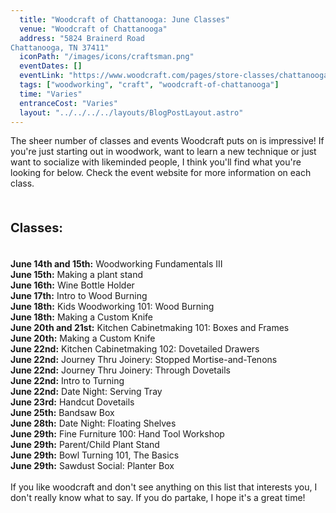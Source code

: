```yaml
---
  title: "Woodcraft of Chattanooga: June Classes"
  venue: "Woodcraft of Chattanooga"
  address: "5824 Brainerd Road
Chattanooga, TN 37411"
  iconPath: "/images/icons/craftsman.png"
  eventDates: []
  eventLink: "https://www.woodcraft.com/pages/store-classes/chattanooga"
  tags: ["woodworking", "craft", "woodcraft-of-chattanooga"]
  time: "Varies"
  entranceCost: "Varies"
  layout: "../../../../layouts/BlogPostLayout.astro"
---
```


The sheer number of classes and events Woodcraft puts on is impressive! If you're just starting out in woodwork, want to learn a new technique or just want to socialize with likeminded people, I think you'll find what you're looking for below. Check the event website for more information on each class.

<br>
<b><p style="font-size: 20px;"> Classes:</p></b>
<br>
<b class="2024-06-14 2024-06-15">June 14th and 15th:</b> Woodworking Fundamentals III
<br>
<b class="2024-06-15">June 15th:</b> Making a plant stand
<br>
<b class="2024-06-16">June 16th:</b> Wine Bottle Holder
<br>
<b class="2024-06-17">June 17th:</b> Intro to Wood Burning
<br>
<b class="2024-06-18">June 18th:</b> Kids Woodworking 101: Wood Burning
<br>
<b class="2024-06-18">June 18th:</b> Making a Custom Knife
<br>
<b class="2024-06-20 2024-06-21">June 20th and 21st:</b> Kitchen Cabinetmaking 101: Boxes and Frames
<br>
<b class="2024-06-20">June 20th:</b> Making a Custom Knife
<br>
<b class="2024-06-22">June 22nd:</b> Kitchen Cabinetmaking 102: Dovetailed Drawers
<br>
<b class="2024-06-22">June 22nd:</b> Journey Thru Joinery: Stopped Mortise-and-Tenons
<br>
<b class="2024-06-22">June 22nd:</b> Journey Thru Joinery: Through Dovetails
<br>
<b class="2024-06-22">June 22nd:</b> Intro to Turning
<br>
<b class="2024-06-22">June 22nd:</b> Date Night: Serving Tray
<br>
<b class="2024-06-23">June 23rd:</b> Handcut Dovetails
<br>
<b class="2024-06-25">June 25th:</b> Bandsaw Box
<br>
<b class="2024-06-28">June 28th:</b> Date Night: Floating Shelves
<br>
<b class="2024-06-29">June 29th:</b> Fine Furniture 100: Hand Tool Workshop
<br>
<b class="2024-06-29">June 29th:</b> Parent/Child Plant Stand
<br>
<b class="2024-06-29">June 29th:</b> Bowl Turning 101, The Basics
<br>
<b class="2024-06-29">June 29th:</b> Sawdust Social: Planter Box
<br><br>
If you like woodcraft and don't see anything on this list that interests you, I don't really know what to say. If you do partake, I hope it's a great time!

<script is:inline>
  let pathSplit = window.location.pathname.split("/");
  let elId = pathSplit[pathSplit.length - 2];
  let els = document.getElementsByClassName(elId);
  Array.from(els).forEach((el) => el.classList.add("highlighted-date"));
</script>